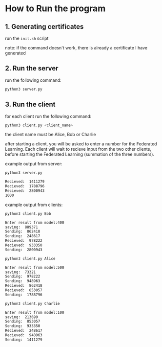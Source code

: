 # How to Run the program

## 1. Generating certificates

run the `init.sh` script

note: if the command doesn't work, there is already a certificate I have generated

## 2. Run the server

run the following command:
    
```bash
python3 server.py
```
## 3. Run the client

for each client run the following command:

```bash
python3 client.py <client_name>
```

the client name must be Alice, Bob or Charlie

after starting a client, you will be asked to enter a number for the Federated Learning. Each client will wait to recieve input from the two other clients, before starting the Federated Learning (summation of the three numbers). 

example output from server:
```bash
python3 server.py

Recieved:  1411279
Recieved:  1788796
Recieved:  2800943
1000
```

example output from clients:
```bash
python3 client.py Bob

Enter result from model:400
saving:  889371
Sending:  862418
Sending:  248617
Recieved:  978222
Recieved:  933350
Sending:  2800943
```
```bash
python3 client.py Alice

Enter result from model:500
saving:  73321
Sending:  978222
Sending:  948963
Recieved:  862418
Recieved:  853057
Sending:  1788796
```
```bash
python3 client.py Charlie

Enter result from model:100
saving:  213699
Sending:  853057
Sending:  933350
Recieved:  248617
Recieved:  948963
Sending:  1411279
```
